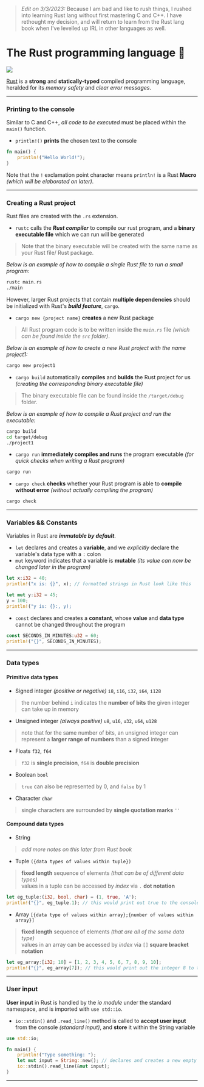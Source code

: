 > *Edit on 3/3/2023:* Because I am bad and like to rush things, I rushed into learning Rust lang without first mastering C and C++. I have rethought my decision, and will return to learn from the Rust lang book when I've levelled up IRL in other languages as well.

# The Rust programming language 🦀

![](https://preview.redd.it/oifjvyix1us41.jpg?auto=webp&s=169dd56f3eb24adda52abc83cc98bce5765c8538)

[Rust](https://fasterthanli.me/articles/a-half-hour-to-learn-rust) is a **strong** and **statically-typed** compiled programming language, heralded for its *memory safety* and *clear error messages*.

----------

### Printing to the console

Similar to C and C++, *all code to be executed* must be placed within the `main()` function.

* `println!()` **prints** the chosen text to the console

```Rust
fn main() {
    println!("Hello World!");
}
```

Note that the `!` exclamation point character means `println!` is a Rust **Macro** *(which will be elaborated on later)*.

----------

### Creating a Rust project

Rust files are created with the `.rs` extension.

* `rustc` calls the ***Rust compiler*** to compile our rust program, and a **binary executable file** which we can run will be generated
> Note that the binary executable will be created with the same name as your Rust file/ Rust package.

*Below is an example of how to compile a single Rust file to run a small program:*

```bash
rustc main.rs
./main
```

However, larger Rust projects that contain **multiple dependencies** should be initialized with Rust's ***build feature***, `cargo`.

* `cargo new {project name}` **creates** a new Rust package
> All Rust program code is to be written inside the *`main.rs`* file *(which can be found inside the `src` folder)*.

*Below is an example of how to create a new Rust project with the name project1:*

```bash
cargo new project1
```
* `cargo build` automatically **compiles** and **builds** the Rust project for us *(creating the corresponding binary executable file)*
> The binary executable file can be found inside the `/target/debug` folder.

*Below is an example of how to compile a Rust project and run the executable:*

```bash
cargo build
cd target/debug
./project1
```

* `cargo run` **immediately compiles and runs** the program executable *(for quick checks when writing a Rust program)*

```bash
cargo run
```

* `cargo check` **checks** whether your Rust program is able to **compile without error** *(without actually compiling the program)*

```bash
cargo check
```

----------

### Variables && Constants

Variables in Rust are ***immutable by default***.

* `let` declares and creates a **variable**, and we *explicitly* declare the variable's data type with a `:` colon
* `mut` keyword indicates that a variable is **mutable** *(its value can now be changed later in the program)*

```Rust
let x:i32 = 40;
println!("x is: {}", x); // formatted strings in Rust look like this

let mut y:i32 = 45;
y = 100;
println!("y is: {}:, y);
```

* `const` declares and creates a **constant**, whose **value** and **data type** cannot be changed throughout the program

```Rust
const SECONDS_IN_MINUTES:u32 = 60;
println!("{}", SECONDS_IN_MINUTES);
```
----------

### Data types

#### Primitive data types

* Signed integer *(positive or negative)* `i8`, `i16`, `i32`, `i64`, `i128` 
> the number behind `i` indicates the **number of bits** the given integer can take up in memory

* Unsigned integer *(always positive)* `u8`, `u16`, `u32`, `u64`, `u128`
> note that for the same number of bits, an unsigned integer can represent a **larger range of numbers** than a signed integer

* Floats `f32`, `f64` 
> `f32` is **single precision**, `f64` is **double precision**

* Boolean `bool`
> `true` can also be represented by 0, and `false` by 1

* Character `char`
> single characters are surrounded by **single quotation marks** `''`

#### Compound data types

* String
> *add more notes on this later from Rust book*

* Tuple `({data types of values within tuple})`
> **fixed length** sequence of elements *(that can be of different data types)*  
> values in a tuple can be accessed by *index* via `.` **dot notation**

```Rust
let eg_tuple:(i32, bool, char) = (1, true, 'A');
println!("{}", eg_tuple.1); // this would print out true to the console, which has an index of 1
```

* Array `[{data type of values within array};{number of values within array}]`
> **fixed length** sequence of elements *(that are all of the same data type)*  
> values in an array can be accessed by *index* via `[]` **square bracket notation**

```Rust
let eg_array:[i32; 10] = [1, 2, 3, 4, 5, 6, 7, 8, 9, 10];
println!("{}", eg_array[7]); // this would print out the integer 8 to the console, which has an index of 7
```

----------

### User input

**User input** in Rust is handled by the *io module* under the standard namespace, and is imported with `use std::io`.

* `io::stdin()` and `.read_line()` method is called to **accept user input** from the console *(standard input)*, and **store** it within the String variable

```Rust
use std::io;

fn main() {
    println!("Type something: ");
    let mut input = String::new(); // declares and creates a new empty mutable string variable
    io::stdin().read_line(&mut input);
}
```

----------
